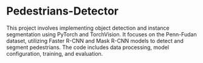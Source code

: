 # Pedestrians-Detector
This project involves implementing object detection and instance segmentation using PyTorch and TorchVision. It focuses on the Penn-Fudan dataset, utilizing Faster R-CNN and Mask R-CNN models to detect and segment pedestrians. The code includes data processing, model configuration, training, and evaluation.
